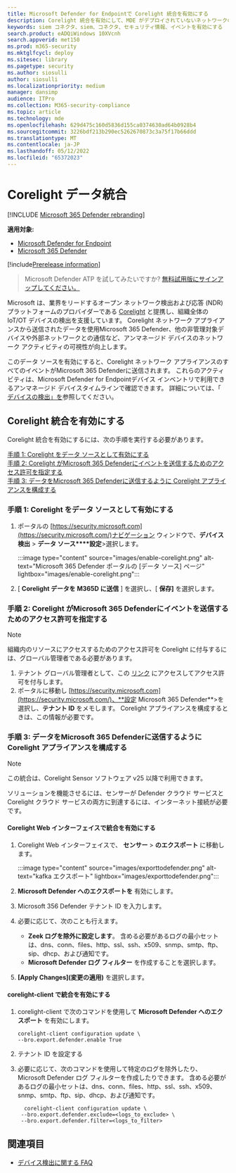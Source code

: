 ```yaml
---
title: Microsoft Defender for Endpointで Corelight 統合を有効にする
description: Corelight 統合を有効にして、MDE がデプロイされていないネットワークの領域で IoT/OT デバイスに焦点を当てた可視性を得る
keywords: siem コネクタ、siem、コネクタ、セキュリティ情報、イベントを有効にする
search.product: eADQiWindows 10XVcnh
search.appverid: met150
ms.prod: m365-security
ms.mktglfcycl: deploy
ms.sitesec: library
ms.pagetype: security
ms.author: siosulli
author: siosulli
ms.localizationpriority: medium
manager: dansimp
audience: ITPro
ms.collection: M365-security-compliance
ms.topic: article
ms.technology: mde
ms.openlocfilehash: 629d475c160d5836d155ca0374630ad64b0928b4
ms.sourcegitcommit: 3226bdf213b290ec5262670873c3a75f17b66ddd
ms.translationtype: MT
ms.contentlocale: ja-JP
ms.lasthandoff: 05/12/2022
ms.locfileid: "65372023"
---
```

# <a name="enable-corelight-data-integration"></a>Corelight データ統合

[!INCLUDE [Microsoft 365 Defender rebranding](../../includes/microsoft-defender.md)]

**適用対象:**

- [Microsoft Defender for Endpoint](https://go.microsoft.com/fwlink/?linkid=2154037)
- [Microsoft 365 Defender](https://go.microsoft.com/fwlink/?linkid=2118804)

[!include[Prerelease information](../../includes/prerelease.md)]

> Microsoft Defender ATP を試してみたいですか? [無料試用版にサインアップしてください。](https://signup.microsoft.com/create-account/signup?products=7f379fee-c4f9-4278-b0a1-e4c8c2fcdf7e&ru=https://aka.ms/MDEp2OpenTrial?ocid=docs-wdatp-enablesiem-abovefoldlink)

Microsoft は、業界をリードするオープン ネットワーク検出および応答 (NDR) プラットフォームのプロバイダーである [Corelight](https://corelight.com/integrations/iot-security) と提携し、組織全体の IoT/OT デバイスの検出を支援しています。 Corelight ネットワーク アプライアンスから送信されたデータを使用Microsoft 365 Defender、他の非管理対象デバイスや外部ネットワークとの通信など、アンマネージド デバイスのネットワーク アクティビティの可視性が向上します。

このデータ ソースを有効にすると、Corelight ネットワーク アプライアンスのすべてのイベントがMicrosoft 365 Defenderに送信されます。 これらのアクティビティは、Microsoft Defender for Endpointデバイス インベントリで利用できるアンマネージド デバイスタイムラインで確認できます。 詳細については、「 [デバイスの検出」を](device-discovery.md)参照してください。

## <a name="enabling-the-corelight-integration"></a>Corelight 統合を有効にする

Corelight 統合を有効にするには、次の手順を実行する必要があります。

[手順 1: Corelight をデータ ソースとして有効にする](#step-1-turn-on-corelight-as-a-data-source)<br>
[手順 2: Corelight がMicrosoft 365 Defenderにイベントを送信するためのアクセス許可を指定する](#step-2-provide-permission-for-corelight-to-send-events-to-microsoft-365-defender)<br>
[手順 3: データをMicrosoft 365 Defenderに送信するように Corelight アプライアンスを構成する](#step-3-configure-your-corelight-appliance-to-send-data-to-microsoft-365-defender)

### <a name="step-1-turn-on-corelight-as-a-data-source"></a>手順 1: Corelight をデータ ソースとして有効にする

1. ポータルの [https://security.microsoft.com](https://security.microsoft.com/)ナビゲーション ウィンドウで、**デバイス検出** \> **データ ソース****設定**\>選択します。

   :::image type="content" source="images/enable-corelight.png" alt-text="Microsoft 365 Defender ポータルの [データ ソース] ページ" lightbox="images/enable-corelight.png":::

2. [ **Corelight データを M365D に送信** ] を選択し、[ **保存]** を選択します。

### <a name="step-2-provide-permission-for-corelight-to-send-events-to-microsoft-365-defender"></a>手順 2: Corelight がMicrosoft 365 Defenderにイベントを送信するためのアクセス許可を指定する

> [!NOTE]
> 組織内のリソースにアクセスするためのアクセス許可を Corelight に付与するには、グローバル管理者である必要があります。

1. テナント グローバル管理者として、この [リンク](<https://login.microsoftonline.com/common/oauth2/authorize?prompt=consent&client_id=d8be544e-9d1a-4825-a5cb-fb447457f692&response_type=code&sso_reload=true>) にアクセスしてアクセス許可を付与します。
2. ポータルに移動し [https://security.microsoft.com](https://security.microsoft.com/)、**設定 Microsoft 365 Defender**\>を選択し、**テナント ID** をメモします。 Corelight アプライアンスを構成するときは、この情報が必要です。

### <a name="step-3-configure-your-corelight-appliance-to-send-data-to-microsoft-365-defender"></a>手順 3: データをMicrosoft 365 Defenderに送信するように Corelight アプライアンスを構成する

> [!NOTE]
> この統合は、Corelight Sensor ソフトウェア v25 以降で利用できます。
> 
> ソリューションを機能させるには、センサーが Defender クラウド サービスと Corelight クラウド サービスの両方に到達するには、インターネット接続が必要です。

#### <a name="enable-the-integration-in-the-corelight-web-interface"></a>Corelight Web インターフェイスで統合を有効にする

1. Corelight Web インターフェイスで、 **センサー** \> **のエクスポート** に移動します。

   :::image type="content" source="images/exporttodefender.png" alt-text="kafka エクスポート" lightbox="images/exporttodefender.png":::

2. **Microsoft Defender へのエクスポートを** 有効にします。
3. Microsoft 356 Defender テナント ID を入力します。
4. 必要に応じて、次のことも行えます。
    - **Zeek ログを除外に設定します**。 含める必要があるログの最小セットは、dns、conn、files、http、ssl、ssh、x509、snmp、smtp、ftp、sip、dhcp、および通知です。
    - **Microsoft Defender ログ フィルター** を作成することを選択します。
5. **[Apply Changes]\(変更の適用\)** を選択します。

#### <a name="enable-the-integration-in-the-corelight-client"></a>corelight-client で統合を有効にする

1. corelight-client で次のコマンドを使用して **Microsoft Defender へのエクスポート** を有効にします。

    ``` command
    corelight-client configuration update \
    --bro.export.defender.enable True
    ```

2. テナント ID を設定する

3. 必要に応じて、次のコマンドを使用して特定のログを除外したり、Microsoft Defender ログ フィルターを作成したりできます。 含める必要があるログの最小セットは、dns、conn、files、http、ssl、ssh、x509、snmp、smtp、ftp、sip、dhcp、および通知です。

   ``` command
     corelight-client configuration update \
    --bro.export.defender.exclude=<logs_to_exclude> \
    --bro.export.defender.filter=<logs_to_filter>
   ```

## <a name="see-also"></a>関連項目

- [デバイス検出に関する FAQ](device-discovery-faq.md)
